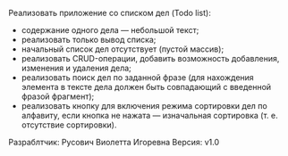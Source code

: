 Реализовать приложение со списком дел (Todo list):
 - содержание одного дела — небольшой текст;
 - реализовать только вывод списка;
 - начальный список дел отсутствует (пустой массив);
 - реализовать CRUD-операции, добавить возможность добавления, изменения и удаления дела;
 - реализовать поиск дел по заданной фразе (для нахождения элемента в тексте дела должен быть совпадающий с введенной фразой фрагмент);
 - реализовать кнопку для включения режима сортировки дел по алфавиту, если кнопка не нажата — изначальная сортировка (т. е. отсутствие сортировки).

Разраблтчик: Русович Виолетта Игоревна 
Версия: v1.0